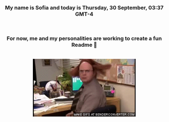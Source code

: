 


<div align="center">
<h3 >My name is Sofia and today is Thursday, 30 September, 03:37 GMT-4</h3><br>
<h3 >For now, me and my personalities are working to create a fun Readme 👋
</h3><br>
<img src='img/dwight.gif' alt='working...'/>
</div>
